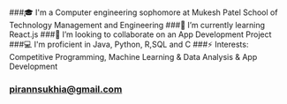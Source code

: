 ###🎓 I'm a Computer engineering sophomore at Mukesh Patel School of Technology Management and Engineering
###🌱 I’m currently learning React.js
###👯 I’m looking to collaborate on an App Development Project
###💻 I'm proficient in Java, Python, R,SQL and C
###⚡ Interests: Competitive Programming, Machine Learning & Data Analysis & App Development
### pirannsukhia@gmail.com
